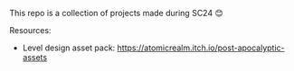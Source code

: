 This repo is a collection of projects made during SC24 😊

Resources:

- Level design asset pack: https://atomicrealm.itch.io/post-apocalyptic-assets
